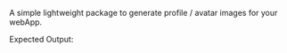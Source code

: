 A simple lightweight package to generate profile / avatar images for your webApp.

Expected Output:


